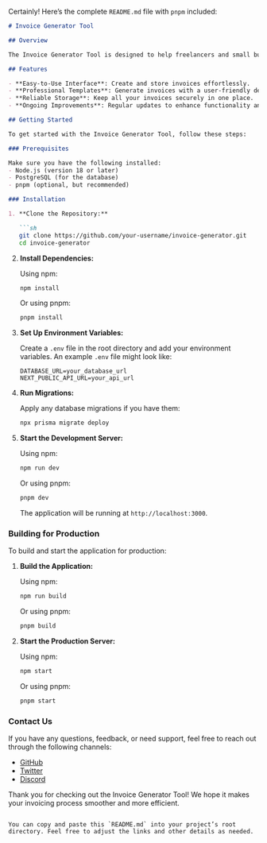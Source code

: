Certainly! Here’s the complete `README.md` file with `pnpm` included:

```markdown
# Invoice Generator Tool

## Overview

The Invoice Generator Tool is designed to help freelancers and small businesses manage their invoicing needs efficiently. This project started as a personal hobby to simplify the process of generating and storing professional invoices.

## Features

- **Easy-to-Use Interface**: Create and store invoices effortlessly.
- **Professional Templates**: Generate invoices with a user-friendly design.
- **Reliable Storage**: Keep all your invoices securely in one place.
- **Ongoing Improvements**: Regular updates to enhance functionality and user experience.

## Getting Started

To get started with the Invoice Generator Tool, follow these steps:

### Prerequisites

Make sure you have the following installed:
- Node.js (version 18 or later)
- PostgreSQL (for the database)
- pnpm (optional, but recommended)

### Installation

1. **Clone the Repository:**

   ```sh
   git clone https://github.com/your-username/invoice-generator.git
   cd invoice-generator
   ```

2. **Install Dependencies:**

   Using npm:
   ```sh
   npm install
   ```

   Or using pnpm:
   ```sh
   pnpm install
   ```

3. **Set Up Environment Variables:**

   Create a `.env` file in the root directory and add your environment variables. An example `.env` file might look like:

   ```env
   DATABASE_URL=your_database_url
   NEXT_PUBLIC_API_URL=your_api_url
   ```

4. **Run Migrations:**

   Apply any database migrations if you have them:

   ```sh
   npx prisma migrate deploy
   ```

5. **Start the Development Server:**

   Using npm:
   ```sh
   npm run dev
   ```

   Or using pnpm:
   ```sh
   pnpm dev
   ```

   The application will be running at `http://localhost:3000`.

### Building for Production

To build and start the application for production:

1. **Build the Application:**

   Using npm:
   ```sh
   npm run build
   ```

   Or using pnpm:
   ```sh
   pnpm build
   ```

2. **Start the Production Server:**

   Using npm:
   ```sh
   npm start
   ```

   Or using pnpm:
   ```sh
   pnpm start
   ```

### Contact Us

If you have any questions, feedback, or need support, feel free to reach out through the following channels:

- [GitHub](https://github.com/firasRoggai)
- [Twitter](https://twitter.com/FirasRoggai)
- [Discord](https://discord.com/users/573895146588864525)

Thank you for checking out the Invoice Generator Tool! We hope it makes your invoicing process smoother and more efficient.
```

You can copy and paste this `README.md` into your project’s root directory. Feel free to adjust the links and other details as needed.
